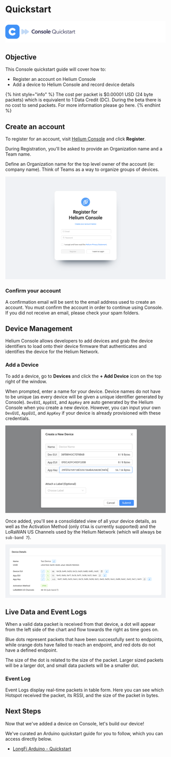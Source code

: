 # Quickstart

![](../.gitbook/assets/dbdbg.jpg)

## Objective

This Console quickstart guide will cover how to:

* Register an account on Helium Console 
* Add a device to Helium Console and record device details 

{% hint style="info" %}
The cost per packet is $0.00001 USD \(24 byte packets\) which is equivalent to 1 Data Credit \(DC\). During the beta there is no cost to send packets. For more information please go here.
{% endhint %}

## Create an account

To register for an account, visit [Helium Console](https://console.helium.com) and click **Register**.

During Registration, you'll be asked to provide an Organization name and a Team name.

Define an Organization name for the top level owner of the account \(ie: company name\). Think of Teams as a way to organize groups of devices.

![](../.gitbook/assets/screenshot-2020-03-11-at-09.26.46.png)

### Confirm your account

A confirmation email will be sent to the email address used to create an account. You must confirm the account in order to continue using Console. If you did not receive an email, please check your spam folders.

## Device Management

Helium Console allows developers to add devices and grab the device identifiers to load onto their device firmware that authenticates and identifies the device for the Helium Network.

### Add a Device

To add a device, go to **Devices** and click the **+ Add Device** icon on the top right of the window.

When prompted, enter a name for your device. Device names do not have to be unique \(as every device will be given a unique identifier generated by Console\). `DevEUI`, `AppEUI`, and `AppKey` are auto generated by the Helium Console when you create a new device. However, you can input your own `DevEUI`, `AppEUI`, and `AppKey` if your device is already provisioned with these credentials.

![](../.gitbook/assets/screenshot-2020-03-11-at-09.29.44.png)

Once added, you'll see a consolidated view of all your device details, as well as the Activation Method \(only `OTAA` is currently supported\) and the LoRaWAN US Channels used by the Helium Network \(which will always be `sub-band 7`\).

![](../.gitbook/assets/screenshot-2020-03-11-at-09.31.21.png)

## Live Data and Event Logs

When a valid data packet is received from that device, a dot will appear from the left side of the chart and flow towards the right as time goes on.

Blue dots represent packets that have been successfully sent to endpoints, while orange dots have failed to reach an endpoint, and red dots do not have a defined endpoint.

The size of the dot is related to the size of the packet. Larger sized packets will be a larger dot, and small data packets will be a smaller dot.

### Event Log

Event Logs display real-time packets in table form. Here you can see which Hotspot received the packet, its RSSI, and the size of the packet in bytes.

## Next Steps

Now that we've added a device on Console, let's build our device!

We've curated an Arduino quickstart guide for you to follow, which you can access directly below.

* [LongFi Arduino - Quickstart](https://github.com/helium/devdocs/tree/67b988ec351854ec4b7608e12b5b8f47f2456abf/device/arduino-quickstart/README.md)

